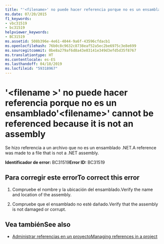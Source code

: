 ```yaml
---
title: "'<filename>' no puede hacer referencia porque no es un ensamblado"
ms.date: 07/20/2015
f1_keywords:
- vbc31519
- bc31519
helpviewer_keywords:
- BC31519
ms.assetid: 508b396e-4e61-4044-9a6f-43596cfdacb1
ms.openlocfilehash: 76b0c8c9632c8738eaf52a5ec2be6975c3e8e699
ms.sourcegitcommit: 0be8a279af6d8a43e03141e349d3efd5d35f8767
ms.translationtype: HT
ms.contentlocale: es-ES
ms.lasthandoff: 04/18/2019
ms.locfileid: "59318967"
---
```

# <a name="filename-cannot-be-referenced-because-it-is-not-an-assembly"></a><span data-ttu-id="50d28-102">'\<filename >' no puede hacer referencia porque no es un ensamblado</span><span class="sxs-lookup"><span data-stu-id="50d28-102">'\<filename>' cannot be referenced because it is not an assembly</span></span>
<span data-ttu-id="50d28-103">Se hizo referencia a un archivo que no es un ensamblado .NET.</span><span class="sxs-lookup"><span data-stu-id="50d28-103">A reference was made to a file that is not a .NET assembly.</span></span>  
  
 <span data-ttu-id="50d28-104">**Identificador de error:** BC31519</span><span class="sxs-lookup"><span data-stu-id="50d28-104">**Error ID:** BC31519</span></span>  
  
## <a name="to-correct-this-error"></a><span data-ttu-id="50d28-105">Para corregir este error</span><span class="sxs-lookup"><span data-stu-id="50d28-105">To correct this error</span></span>  
  
1. <span data-ttu-id="50d28-106">Compruebe el nombre y la ubicación del ensamblado.</span><span class="sxs-lookup"><span data-stu-id="50d28-106">Verify the name and location of the assembly.</span></span>  
  
2. <span data-ttu-id="50d28-107">Compruebe que el ensamblado no esté dañado.</span><span class="sxs-lookup"><span data-stu-id="50d28-107">Verify that the assembly is not damaged or corrupt.</span></span>  
  
## <a name="see-also"></a><span data-ttu-id="50d28-108">Vea también</span><span class="sxs-lookup"><span data-stu-id="50d28-108">See also</span></span>

- [<span data-ttu-id="50d28-109">Administrar referencias en un proyecto</span><span class="sxs-lookup"><span data-stu-id="50d28-109">Managing references in a project</span></span>](/visualstudio/ide/managing-references-in-a-project)
